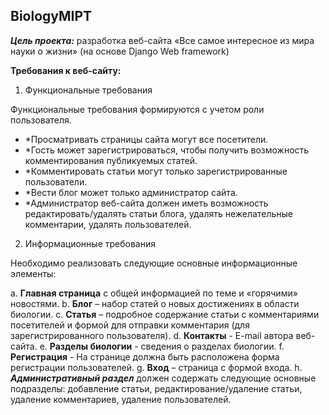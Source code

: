 ## BiologyMIPT
*__Цель проекта:__* разработка веб-сайта «Все самое интересное из мира науки о жизни» (на основе Django Web framework)

**Требования к веб-сайту:**
1. Функциональные требования

Функциональные требования формируются с учетом роли пользователя.

*	*Просматривать страницы сайта могут все посетители.
*	*Гость может зарегистрироваться, чтобы получить возможность комментирования публикуемых статей.
*	*Комментировать статьи могут только зарегистрированные пользователи.
*	*Вести блог может только администратор сайта.
*	*Администратор веб-сайта должен иметь возможность редактировать/удалять статьи блога, удалять нежелательные комментарии, удалять пользователей.

2.	Информационные требования 

Необходимо реализовать следующие основные информационные элементы:

a.	**Главная страница** с общей информацией по теме и «горячими» новостями.
b.	**Блог** – набор статей о новых достижениях в области биологии.
c.	**Статья** – подробное содержание статьи с комментариями посетителей и формой для отправки комментария (для зарегистрированного пользователя).
d.	**Контакты** - E-mail автора веб-сайта.
e.	**Разделы биологии** - сведения о разделах биологии.
f.	**Регистрация** - На странице должна быть расположена форма регистрации пользователей.
g.	**Вход** – страница с формой входа.
h. ***Административный раздел*** должен содержать следующие основные подразделы: добавление статьи, редактирование/удаление статьи, удаление комментариев, удаление пользователей.
